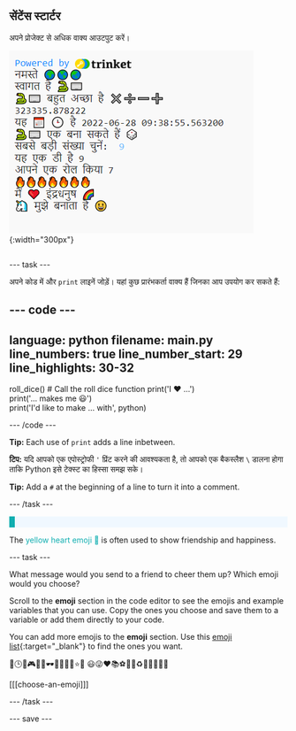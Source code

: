 ## सेंटेंस स्टार्टर

<div style="display: flex; flex-wrap: wrap">
<div style="flex-basis: 200px; flex-grow: 1; margin-right: 15px;">
अपने प्रोजेक्ट से अधिक वाक्य आउटपुट करें।
</div>
<div>

![Some new print lines in the code editor output area with emoji and text sentences.](images/sentence_starter.png){:width="300px"} 

</div>
</div>

--- task ---

अपने कोड में और `print` लाइनें जोड़ें। यहां कुछ प्रारंभकर्ता वाक्य हैं जिनका आप उपयोग कर सकते हैं:

--- code ---
---
language: python filename: main.py line_numbers: true line_number_start: 29
line_highlights: 30-32
---

roll_dice()  # Call the roll dice function print('I ❤️ ...')   
print('... makes me 😃')   
print('I\'d like to make ... with', python)

--- /code ---

**Tip:** Each use of `print` adds a line inbetween.

**टिप:** यदि आपको एक एपोस्ट्रोफी `'` प्रिंट करने की आवश्यकता है, तो आपको एक बैकस्लैश `\` डालना होगा ताकि Python इसे टेक्स्ट का हिस्सा समझ सके।

**Tip:** Add a `#` at the beginning of a line to turn it into a comment.

--- /task ---

<p style="border-left: solid; border-width:10px; border-color: #0faeb0; background-color: aliceblue; padding: 10px;">

The <span style="color: #0faeb0">yellow heart emoji 💛</span> is often used to show friendship and happiness.</p>

--- task ---

What message would you send to a friend to cheer them up? Which emoji would you choose?

Scroll to the **emoji** section in the code editor to see the emojis and example variables that you can use. Copy the ones you choose and save them to a variable or add them directly to your code.

You can add more emojis to the **emoji** section. Use this [emoji list](https://unicode.org/emoji/charts/full-emoji-list.html){:target="_blank"} to find the ones you want.

📅🕒🎨🎮🔬🎉🕶️🎲🦄🚀💯⭐💛 😃😜❤️📚⚽🎾👟♻️🌳🔥✨🥺🌈

[[[choose-an-emoji]]]

--- /task ---

--- save ---
